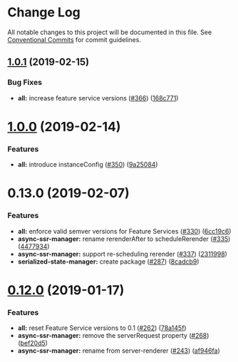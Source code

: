 # Change Log

All notable changes to this project will be documented in this file.
See [Conventional Commits](https://conventionalcommits.org) for commit guidelines.

## [1.0.1](https://github.com/sinnerschrader/feature-hub/compare/v1.0.0...v1.0.1) (2019-02-15)


### Bug Fixes

* **all:** increase feature service versions ([#366](https://github.com/sinnerschrader/feature-hub/issues/366)) ([168c771](https://github.com/sinnerschrader/feature-hub/commit/168c771))





# [1.0.0](https://github.com/sinnerschrader/feature-hub/compare/v0.13.0...v1.0.0) (2019-02-14)


### Features

* **all:** introduce instanceConfig ([#350](https://github.com/sinnerschrader/feature-hub/issues/350)) ([9a25084](https://github.com/sinnerschrader/feature-hub/commit/9a25084))





# 0.13.0 (2019-02-07)


### Features

* **all:** enforce valid semver versions for Feature Services ([#330](https://github.com/sinnerschrader/feature-hub/issues/330)) ([6cc19c6](https://github.com/sinnerschrader/feature-hub/commit/6cc19c6))
* **async-ssr-manager:** rename rerenderAfter to scheduleRerender ([#335](https://github.com/sinnerschrader/feature-hub/issues/335)) ([4477934](https://github.com/sinnerschrader/feature-hub/commit/4477934))
* **async-ssr-manager:** support re-scheduling rerender ([#337](https://github.com/sinnerschrader/feature-hub/issues/337)) ([2311998](https://github.com/sinnerschrader/feature-hub/commit/2311998))
* **serialized-state-manager:** create package ([#287](https://github.com/sinnerschrader/feature-hub/issues/287)) ([8cadcb9](https://github.com/sinnerschrader/feature-hub/commit/8cadcb9))





# [0.12.0](https://github.com/sinnerschrader/feature-hub/compare/v0.11.0...v0.12.0) (2019-01-17)


### Features

* **all:** reset Feature Service versions to 0.1 ([#262](https://github.com/sinnerschrader/feature-hub/issues/262)) ([78a145f](https://github.com/sinnerschrader/feature-hub/commit/78a145f))
* **async-ssr-manager:** remove the serverRequest property ([#268](https://github.com/sinnerschrader/feature-hub/issues/268)) ([bef20d5](https://github.com/sinnerschrader/feature-hub/commit/bef20d5))
* **async-ssr-manager:** rename from server-renderer ([#243](https://github.com/sinnerschrader/feature-hub/issues/243)) ([af946fa](https://github.com/sinnerschrader/feature-hub/commit/af946fa))
